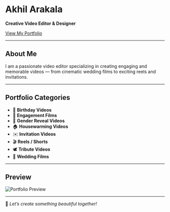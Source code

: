 # Akhil Arakala 
**Creative Video Editor & Designer**

 [View My Portfolio](https://akhil-arakala.github.io/akhil-arakala-portfolio/)  

---

## About Me
I am a passionate video editor specializing in creating engaging and memorable videos — from cinematic wedding films to exciting reels and invitations.

---

## Portfolio Categories
- 🎂 **Birthday Videos**  
- 💍 **Engagement Films**  
- 🍼 **Gender Reveal Videos**  
- 🏠 **Housewarming Videos**  
- ✉️ **Invitation Videos**  
- 🎬 **Reels / Shorts**  
- 🕊 **Tribute Videos**  
- 💒 **Wedding Films**  

---

## Preview
![Portfolio Preview](preview.png)

---

📩 *Let’s create something beautiful together!*
